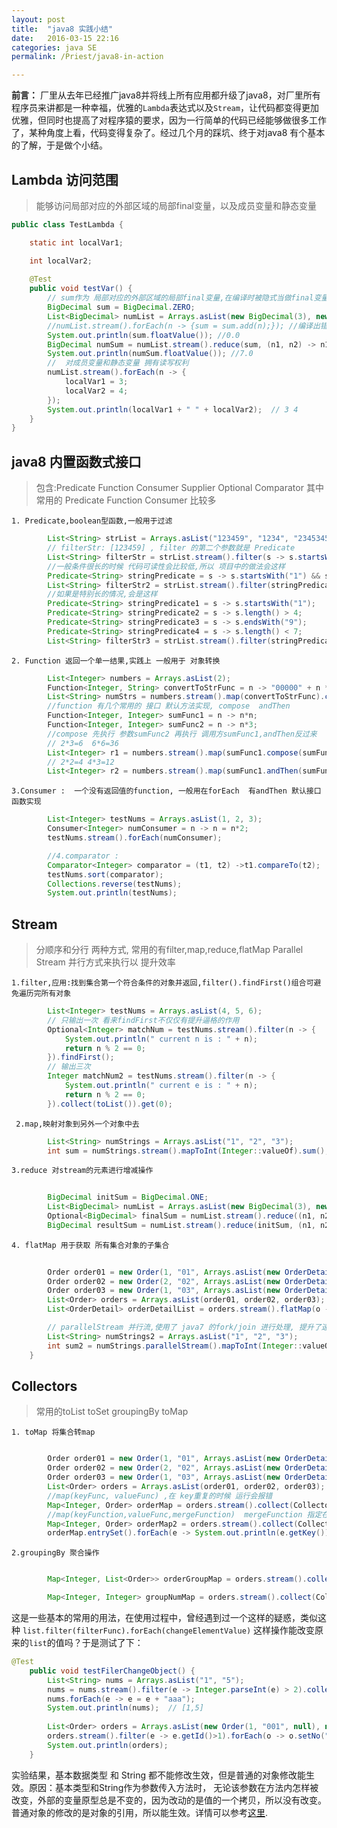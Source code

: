 ```yaml
---
layout: post
title:  "java8 实践小结"
date:   2016-03-15 22:16
categories: java SE
permalink: /Priest/java8-in-action

---
```


**前言：** 厂里从去年已经推广java8并将线上所有应用都升级了java8，对厂里所有程序员来讲都是一种幸福，优雅的`Lambda`表达式以及`Stream`，让代码都变得更加优雅，但同时也提高了对程序猿的要求，因为一行简单的代码已经能够做很多工作了，某种角度上看，代码变得复杂了。经过几个月的踩坑、终于对java8 有个基本的了解，于是做个小结。

<h2>Lambda 访问范围</h2>

>能够访问局部对应的外部区域的局部final变量，以及成员变量和静态变量



```java
public class TestLambda {

    static int localVar1;

    int localVar2;
    
    @Test
    public void testVar() {
        // sum作为 局部对应的外部区域的局部final变量,在编译时被隐式当做final变量处理
        BigDecimal sum = BigDecimal.ZERO;
        List<BigDecimal> numList = Arrays.asList(new BigDecimal(3), new BigDecimal(4));
        //numList.stream().forEach(n -> {sum = sum.add(n);}); //编译出错,java: 从lambda 表达式引用的本地变量必须是最终变量或实际上的最终变量
        System.out.println(sum.floatValue()); //0.0
        BigDecimal numSum = numList.stream().reduce(sum, (n1, n2) -> n1.add(n2));
        System.out.println(numSum.floatValue()); //7.0
        //  对成员变量和静态变量 拥有读写权利
        numList.stream().forEach(n -> {
            localVar1 = 3;
            localVar2 = 4;
        });
        System.out.println(localVar1 + " " + localVar2);  // 3 4
    }
}
```


<h2>java8 内置函数式接口</h2>

>包含:Predicate Function Consumer Supplier Optional Comparator
 其中常用的 Predicate Function Consumer 比较多
  

 `1. Predicate,boolean型函数,一般用于过滤`
 
```java
        List<String> strList = Arrays.asList("123459", "1234", "2345345", "1230989");
        // filterStr: [123459] , filter 的第二个参数就是 Predicate
        List<String> filterStr = strList.stream().filter(s -> s.startsWith("1") && s.length() > 4 && s.endsWith("9") && s.length() < 7).collect(toList());
        //一般条件很长的时候 代码可读性会比较低,所以 项目中的做法会这样
        Predicate<String> stringPredicate = s -> s.startsWith("1") && s.length() > 4 && s.endsWith("9") && s.length() < 7;
        List<String> filterStr2 = strList.stream().filter(stringPredicate).collect(toList());
        //如果是特别长的情况,会是这样
        Predicate<String> stringPredicate1 = s -> s.startsWith("1");
        Predicate<String> stringPredicate2 = s -> s.length() > 4;
        Predicate<String> stringPredicate3 = s -> s.endsWith("9");
        Predicate<String> stringPredicate4 = s -> s.length() < 7;
        List<String> filterStr3 = strList.stream().filter(stringPredicate1.and(stringPredicate2).and(stringPredicate3).and(stringPredicate4)).collect(toList());
```
  `2. Function 返回一个单一结果,实践上 一般用于 对象转换`
  
```java 
        List<Integer> numbers = Arrays.asList(2);
        Function<Integer, String> convertToStrFunc = n -> "00000" + n * n;
        List<String> numStrs = numbers.stream().map(convertToStrFunc).collect(toList());
        //function 有几个常用的 接口 默认方法实现, compose  andThen
        Function<Integer, Integer> sumFunc1 = n -> n*n;
        Function<Integer, Integer> sumFunc2 = n -> n*3;
        //compose 先执行 参数sumFunc2 再执行 调用方sumFunc1,andThen反过来
        // 2*3=6  6*6=36
        List<Integer> r1 = numbers.stream().map(sumFunc1.compose(sumFunc2)).collect(toList());
        // 2*2=4 4*3=12
        List<Integer> r2 = numbers.stream().map(sumFunc1.andThen(sumFunc2)).collect(toList());
```

 `3.Consumer :  一个没有返回值的function, 一般用在forEach  有andThen 默认接口函数实现`

```java
        List<Integer> testNums = Arrays.asList(1, 2, 3);
        Consumer<Integer> numConsumer = n -> n = n*2;
        testNums.stream().forEach(numConsumer);

        //4.comparator :
        Comparator<Integer> comparator = (t1, t2) ->t1.compareTo(t2);
        testNums.sort(comparator);
        Collections.reverse(testNums);
        System.out.println(testNums);
```

<h2>Stream </h2>


>分顺序和分行 两种方式, 常用的有filter,map,reduce,flatMap Parallel Stream 并行方式来执行以 提升效率



 `1.filter,应用:找到集合第一个符合条件的对象并返回,filter().findFirst()组合可避免遍历完所有对象`
 

```java
        List<Integer> testNums = Arrays.asList(4, 5, 6);
        // 只输出一次 看来findFirst不仅仅有提升逼格的作用
        Optional<Integer> matchNum = testNums.stream().filter(n -> {
            System.out.println(" current n is : " + n);
            return n % 2 == 0;
        }).findFirst();
        // 输出三次
        Integer matchNum2 = testNums.stream().filter(n -> {
            System.out.println(" current e is : " + n);
            return n % 2 == 0;
        }).collect(toList()).get(0);
```
 


` 2.map,映射对象到另外一个对象中去`


```java
        List<String> numStrings = Arrays.asList("1", "2", "3");
        int sum = numStrings.stream().mapToInt(Integer::valueOf).sum();
```



`3.reduce 对stream的元素进行增减操作`



```java      
        
        BigDecimal initSum = BigDecimal.ONE;
        List<BigDecimal> numList = Arrays.asList(new BigDecimal(3), new BigDecimal(4));
        Optional<BigDecimal> finalSum = numList.stream().reduce((n1, n2) -> n1.add(n2)); // 7
        BigDecimal resultSum = numList.stream().reduce(initSum, (n1, n2) -> n1.add(n2));// 8
```     
 


`4. flatMap 用于获取 所有集合对象的子集合`



```java     
        
        Order order01 = new Order(1, "01", Arrays.asList(new OrderDetail(1), new OrderDetail(1)));
        Order order02 = new Order(2, "02", Arrays.asList(new OrderDetail(3), new OrderDetail(4)));
        Order order03 = new Order(1, "03", Arrays.asList(new OrderDetail(5), new OrderDetail(6)));
        List<Order> orders = Arrays.asList(order01, order02, order03);
        List<OrderDetail> orderDetailList = orders.stream().flatMap(o -> o.getOrderDetails().stream()).collect(toList());

        // parallelStream 并行流,使用了 java7 的fork/join 进行处理, 提升了速度
        List<String> numStrings2 = Arrays.asList("1", "2", "3");
        int sum2 = numStrings.parallelStream().mapToInt(Integer::valueOf).sum();
    }
```




<h2>Collectors </h2>

>常用的toList toSet groupingBy toMap


`1. toMap 将集合转map`


```java

        Order order01 = new Order(1, "01", Arrays.asList(new OrderDetail(1), new OrderDetail(1)));
        Order order02 = new Order(2, "02", Arrays.asList(new OrderDetail(3), new OrderDetail(4)));
        Order order03 = new Order(1, "03", Arrays.asList(new OrderDetail(5), new OrderDetail(6)));
        List<Order> orders = Arrays.asList(order01, order02, order03);
        //map(keyFunc, valueFunc) ,在 key重复的时候 运行会报错
        Map<Integer, Order> orderMap = orders.stream().collect(Collectors.toMap(o -> o.getId(), o -> o));
        //map(keyFunction,valueFunc,mergeFunction)  mergeFunction 指定在key重复的时候使用哪一个value
        Map<Integer, Order> orderMap2 = orders.stream().collect(Collectors.toMap(o -> o.getId(), o -> o, (k1, k2) -> k1));
        orderMap.entrySet().forEach(e -> System.out.println(e.getKey()));
```


`2.groupingBy 聚合操作`


```java

        Map<Integer, List<Order>> orderGroupMap = orders.stream().collect(Collectors.groupingBy(Order::getId));

        Map<Integer, Integer> groupNumMap = orders.stream().collect(Collectors.groupingBy(Order::getId, Collectors.summingInt(p -> 1)));

```



这是一些基本的常用的用法，在使用过程中，曾经遇到过一个这样的疑惑，类似这种 `list.filter(filterFunc).forEach(changeElementValue)` 这样操作能改变原来的`list`的值吗？于是测试了下：


```java
@Test
    public void testFilerChangeObject() {
        List<String> nums = Arrays.asList("1", "5");
        nums = nums.stream().filter(e -> Integer.parseInt(e) > 2).collect(toList());
        nums.forEach(e -> e = e + "aaa");
        System.out.println(nums);  // [1,5]
 
        List<Order> orders = Arrays.asList(new Order(1, "001", null), new Order(2, "002", null));
        orders.stream().filter(e -> e.getId()>1).forEach(o -> o.setNo("111111"));
        System.out.println(orders);
    }
```


实验结果，基本数据类型 和  String 都不能修改生效，但是普通的对象修改能生效。原因：基本类型和String作为参数传入方法时， 无论该参数在方法内怎样被改变，外部的变量原型总是不变的，因为改动的是值的一个拷贝，所以没有改变。普通对象的修改的是对象的引用，所以能生效。详情可以参考[这里](http://freej.blog.51cto.com/235241/168676).